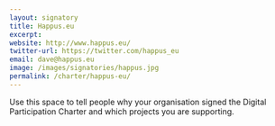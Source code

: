 ```yaml
---
layout: signatory
title: Happus.eu
excerpt: 
website: http://www.happus.eu/
twitter-url: https://twitter.com/happus_eu
email: dave@happus.eu
image: /images/signatories/happus.jpg
permalink: /charter/happus-eu/
---
```


Use this space to tell people why your organisation signed the Digital Participation Charter and which projects you are supporting.
